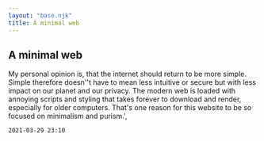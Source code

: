 ```yaml
---
layout: "base.njk"
title: A minimal web
---
```


## A minimal web

My personal opinion is, that the internet should return to be more simple. Simple therefore doesn\''t have to mean less intuitive or secure but with less impact on our planet and our privacy. The modern web is loaded with annoying scripts and styling that takes forever to download and render, especially for older computers. That's one reason for this website to be so focused on minimalism and purism.',

`2021-03-29 23:10`